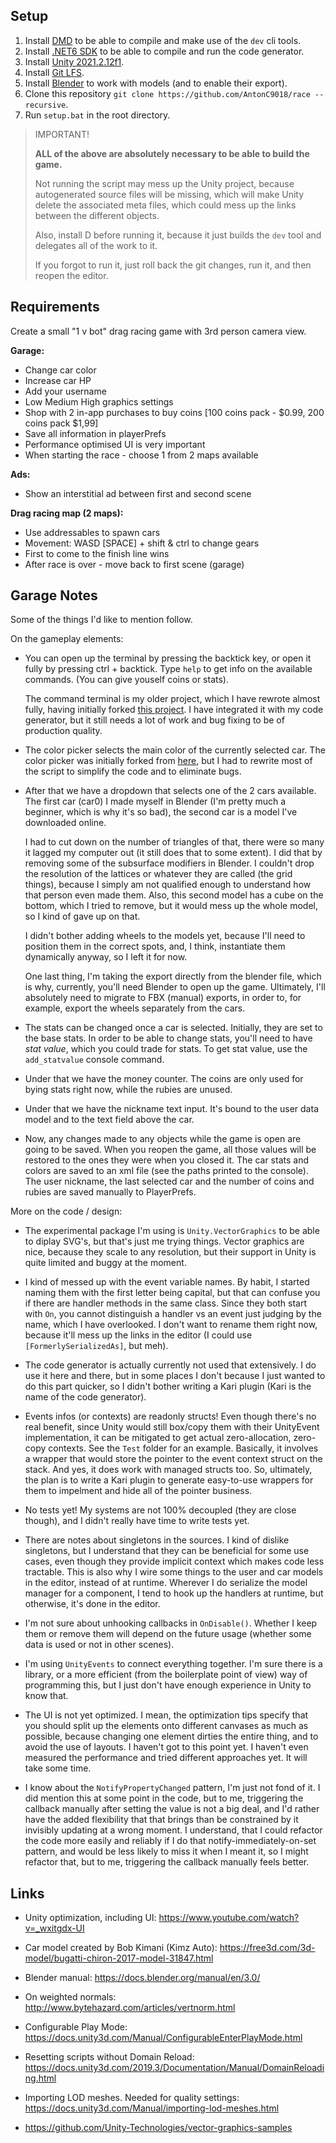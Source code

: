 ## Setup

1. Install [DMD](https://dlang.org/download.html) to be able to compile and make use of the `dev` cli tools.
2. Install [.NET6 SDK](https://dotnet.microsoft.com/en-us/download/dotnet/6.0) to be able to compile and run the code generator.
3. Install [Unity 2021.2.12f1](https://unity3d.com/unity/whats-new/2021.2.12).
4. Install [Git LFS](https://git-lfs.github.com/).
5. Install [Blender](https://www.blender.org/) to work with models (and to enable their export).
6. Clone this repository `git clone https://github.com/AntonC9018/race --recursive`.
7. Run `setup.bat` in the root directory.


> IMPORTANT!
>
> **ALL of the above are absolutely necessary to be able to build the game.**
>
> Not running the script may mess up the Unity project, because autogenerated source files will be missing,
> which will make Unity delete the associated meta files, which could mess up the links between the different objects.
> 
> Also, install D before running it, because it just builds the `dev` tool and delegates all of the work to it.
>
> If you forgot to run it, just roll back the git changes, run it, and then reopen the editor.


## Requirements

Create a small "1 v bot" drag racing game with 3rd person camera view.

**Garage:**

- Change car color
- Increase car HP
- Add your username
- Low Medium High graphics settings
- Shop with 2 in-app purchases to buy coins [100 coins pack - $0.99, 200 coins pack $1,99]
- Save all information in playerPrefs
- Performance optimised UI is very important
- When starting the race - choose 1 from 2 maps available


**Ads:**

- Show an interstitial ad between first and second scene

**Drag racing map (2 maps):**

- Use addressables to spawn cars
- Movement: WASD [SPACE] + shift & ctrl to change gears
- First to come to the finish line wins
- After race is over - move back to first scene (garage)


## Garage Notes

Some of the things I'd like to mention follow.


On the gameplay elements:

- You can open up the terminal by pressing the backtick key, or open it fully by pressing ctrl + backtick.
  Type `help` to get info on the available commands. (You can give youself coins or stats).

  The command terminal is my older project, which I have rewrote almost fully, having initially forked [this project](https://github.com/stillwwater/command_terminal). I have integrated it with my code generator, but it still needs a lot of work and bug fixing to be of production quality.


- The color picker selects the main color of the currently selected car.
  The color picker was initially forked from [here](https://github.com/Linux1230/cui_color_picker),
  but I had to rewrite most of the script to simplify the code and to eliminate bugs.


- After that we have a dropdown that selects one of the 2 cars available.
  The first car (car0) I made myself in Blender (I'm pretty much a beginner, which is why it's so bad),
  the second car is a model I've downloaded online.
  
  I had to cut down on the number of triangles of that, there were so many it lagged my computer out (it still does that to some extent).
  I did that by removing some of the subsurface modifiers in Blender.
  I couldn't drop the resolution of the lattices or whatever they are called (the grid things), because I simply am not qualified enough to understand how that person even made them.
  Also, this second model has a cube on the bottom, which I tried to remove, but it would mess up the whole model, so I kind of gave up on that.

  I didn't bother adding wheels to the models yet, because I'll need to position them in the correct spots, and, I think, instantiate them dynamically anyway, so I left it for now.

  One last thing, I'm taking the export directly from the blender file, which is why, currently, you'll need Blender to open up the game.
  Ultimately, I'll absolutely need to migrate to FBX (manual) exports, in order to, for example, export the wheels separately from the cars.


- The stats can be changed once a car is selected.
  Initially, they are set to the base stats.
  In order to be able to change stats, you'll need to have *stat value*, which you could trade for stats.
  To get stat value, use the `add_statvalue` console command.


- Under that we have the money counter.
  The coins are only used for bying stats right now, while the rubies are unused.


- Under that we have the nickname text input.
  It's bound to the user data model and to the text field above the car.


- Now, any changes made to any objects while the game is open are going to be saved.
  When you reopen the game, all those values will be restored to the ones they were when you closed it.
  The car stats and colors are saved to an xml file (see the paths printed to the console).
  The user nickname, the last selected car and the number of coins and rubies are saved manually to PlayerPrefs.


More on the code / design:


- The experimental package I'm using is `Unity.VectorGraphics` to be able to diplay SVG's,
  but that's just me trying things.
  Vector graphics are nice, because they scale to any resolution, but their support in Unity is quite limited and buggy at the moment.


- I kind of messed up with the event variable names.
  By habit, I started naming them with the first letter being capital, but that can confuse you if there are handler methods in the same class.
  Since they both start with `On`, you cannot distinguish a handler vs an event just judging by the name, which I have overlooked.
  I don't want to rename them right now, because it'll mess up the links in the editor (I could use `[FormerlySerializedAs]`, but meh).


- The code generator is actually currently not used that extensively.
  I do use it here and there, but in some places I don't because I just wanted to do this part quicker, so I didn't bother writing a Kari plugin (Kari is the name of the code generator).


- Events infos (or contexts) are readonly structs!
  Even though there's no real benefit, since Unity would still box/copy them with their UnityEvent implementation,
  it can be mitigated to get actual zero-allocation, zero-copy contexts.
  See the `Test` folder for an example.
  Basically, it involves a wrapper that would store the pointer to the event context struct on the stack.
  And yes, it does work with managed structs too.
  So, ultimately, the plan is to write a Kari plugin to generate easy-to-use wrappers for them to impelment and hide all of the pointer business.


- No tests yet!
  My systems are not 100% decoupled (they are close though), and I didn't really have time to write tests yet.


- There are notes about singletons in the sources.
  I kind of dislike singletons, but I understand that they can be beneficial for some use cases, even though they provide implicit context which makes code less tractable.
  This is also why I wire some things to the user and car models in the editor, instead of at runtime.
  Wherever I do serialize the model manager for a component, I tend to hook up the handlers at runtime, but otherwise, it's done in the editor.


- I'm not sure about unhooking callbacks in `OnDisable()`.
  Whether I keep them or remove them will depend on the future usage (whether some data is used or not in other scenes).


- I'm using `UnityEvents` to connect everything together.
  I'm sure there is a library, or a more efficient (from the boilerplate point of view) way of programming this,
  but I just don't have enough experience in Unity to know that.


- The UI is not yet optimized.
  I mean, the optimization tips specify that you should split up the elements onto different canvases as much as possible,
  because changing one element dirties the entire thing, and to avoid the use of layouts.
  I haven't got to this point yet.
  I haven't even measured the performance and tried different approaches yet.
  It will take some time.


- I know about the `NotifyPropertyChanged` pattern, I'm just not fond of it.
  I did mention this at some point in the code, but to me, triggering the callback manually after setting the value
  is not a big deal, and I'd rather have the added flexibility that that brings than be constrained by it invisibly 
  updating at a wrong moment.
  I understand, that I could refactor the code more easily and reliably if I do that notify-immediately-on-set pattern,
  and would be less likely to miss it when I meant it, so I might refactor that, but to me, triggering the callback
  manually feels better.


## Links

* Unity optimization, including UI: https://www.youtube.com/watch?v=_wxitgdx-UI

* Car model created by Bob Kimani (Kimz Auto): https://free3d.com/3d-model/bugatti-chiron-2017-model-31847.html

* Blender manual: https://docs.blender.org/manual/en/3.0/

* On weighted normals: http://www.bytehazard.com/articles/vertnorm.html

* Configurable Play Mode: https://docs.unity3d.com/Manual/ConfigurableEnterPlayMode.html

* Resetting scripts without Domain Reload: https://docs.unity3d.com/2019.3/Documentation/Manual/DomainReloading.html

* Importing LOD meshes. Needed for quality settings: https://docs.unity3d.com/Manual/importing-lod-meshes.html

* https://github.com/Unity-Technologies/vector-graphics-samples


